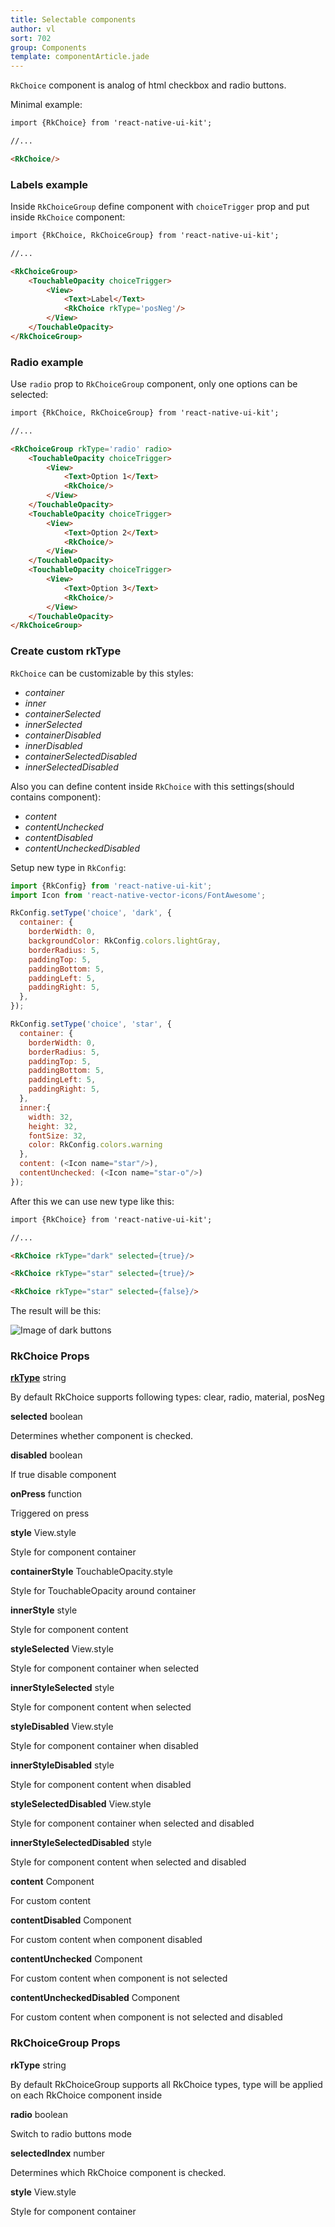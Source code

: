 ```yaml
---
title: Selectable components
author: vl
sort: 702
group: Components
template: componentArticle.jade
---
```


<div class="component" image="choice.gif"></div>

`RkChoice` component is analog of html checkbox and radio buttons.

Minimal example: 

```html
import {RkChoice} from 'react-native-ui-kit';

//... 

<RkChoice/>
```

### Labels example

Inside `RkChoiceGroup` define component with `choiceTrigger` prop and put inside `RkChoice` component:

```html
import {RkChoice, RkChoiceGroup} from 'react-native-ui-kit';

//... 

<RkChoiceGroup>
    <TouchableOpacity choiceTrigger>
        <View>
            <Text>Label</Text>
            <RkChoice rkType='posNeg'/>
        </View>
    </TouchableOpacity>
</RkChoiceGroup>

```

### Radio example

Use `radio` prop to `RkChoiceGroup` component, only one options can be selected:

```html
import {RkChoice, RkChoiceGroup} from 'react-native-ui-kit';

//... 

<RkChoiceGroup rkType='radio' radio>
    <TouchableOpacity choiceTrigger>
        <View>
            <Text>Option 1</Text>
            <RkChoice/>
        </View>
    </TouchableOpacity>
    <TouchableOpacity choiceTrigger>
        <View>
            <Text>Option 2</Text>
            <RkChoice/>
        </View>
    </TouchableOpacity>
    <TouchableOpacity choiceTrigger>
        <View>
            <Text>Option 3</Text>
            <RkChoice/>
        </View>
    </TouchableOpacity>
</RkChoiceGroup>

```

<a href="#" id="custom"></a>

### Create custom rkType

`RkChoice` can be customizable by this styles:

- *container*  
- *inner*  
- *containerSelected*  
- *innerSelected* 
- *containerDisabled*  
- *innerDisabled*
- *containerSelectedDisabled*  
- *innerSelectedDisabled*

Also you can define content inside `RkChoice` with 
this settings(should contains component):
    
- *content*  
- *contentUnchecked*  
- *contentDisabled*  
- *contentUncheckedDisabled*
    
Setup new type in  `RkConfig`:

```javascript
import {RkConfig} from 'react-native-ui-kit'; 
import Icon from 'react-native-vector-icons/FontAwesome';

RkConfig.setType('choice', 'dark', {
  container: {
    borderWidth: 0,
    backgroundColor: RkConfig.colors.lightGray,
    borderRadius: 5,
    paddingTop: 5,
    paddingBottom: 5,
    paddingLeft: 5,
    paddingRight: 5,
  },
});

RkConfig.setType('choice', 'star', {
  container: {
    borderWidth: 0,
    borderRadius: 5,
    paddingTop: 5,
    paddingBottom: 5,
    paddingLeft: 5,
    paddingRight: 5,
  },
  inner:{
    width: 32,
    height: 32,
    fontSize: 32,
    color: RkConfig.colors.warning
  },
  content: (<Icon name="star"/>),
  contentUnchecked: (<Icon name="star-o"/>)
});

```

After this we can use new type like this: 

```html
import {RkChoice} from 'react-native-ui-kit';

//... 

<RkChoice rkType="dark" selected={true}/>

<RkChoice rkType="star" selected={true}/>

<RkChoice rkType="star" selected={false}/>

```

The result will be this:

![Image of dark buttons](/images/components/customChoice.png)

### RkChoice Props

<div class="doc-prop">
    <p><strong><a href="../customization#rkType">rkType</a></strong> string</p>
    <p>By default RkChoice supports following types: clear, radio, material, posNeg</p>
</div>

<div class="doc-prop">
    <p><strong>selected</strong> boolean</p>
    <p>Determines whether component is checked.</p>
</div>

<div class="doc-prop">
    <p><strong>disabled</strong> boolean</p>
    <p>If true disable component</p>
</div>

<div class="doc-prop">
    <p><strong>onPress</strong> function</p>
    <p>Triggered on press</p>
</div>

<div class="doc-prop">
    <p><strong>style</strong> View.style</p>
    <p>Style for component container</p>
</div>

<div class="doc-prop">
    <p><strong>containerStyle</strong> TouchableOpacity.style</p>
    <p>Style for TouchableOpacity around container</p>
</div>

<div class="doc-prop">
    <p><strong>innerStyle</strong> style</p>
    <p>Style for component content</p>
</div>

<div class="doc-prop">
    <p><strong>styleSelected</strong> View.style</p>
    <p>Style for component container when selected</p>
</div>

<div class="doc-prop">
    <p><strong>innerStyleSelected</strong> style</p>
    <p>Style for component content when selected</p>
</div>

<div class="doc-prop">
    <p><strong>styleDisabled</strong> View.style</p>
    <p>Style for component container when disabled</p>
</div>

<div class="doc-prop">
    <p><strong>innerStyleDisabled</strong> style</p>
    <p>Style for component content when disabled</p>
</div>

<div class="doc-prop">
    <p><strong>styleSelectedDisabled</strong> View.style</p>
    <p>Style for component container when selected and disabled</p>
</div>

<div class="doc-prop">
    <p><strong>innerStyleSelectedDisabled</strong> style</p>
    <p>Style for component content when selected and disabled</p>
</div>

<div class="doc-prop">
    <p><strong>content</strong> Component</p>
    <p>For custom content</p>
</div>

<div class="doc-prop">
    <p><strong>contentDisabled</strong> Component</p>
    <p>For custom content when component disabled</p>
</div>

<div class="doc-prop">
    <p><strong>contentUnchecked</strong> Component</p>
    <p>For custom content when component is not selected</p>
</div>

<div class="doc-prop">
    <p><strong>contentUncheckedDisabled</strong> Component</p>
    <p>For custom content when component is not selected and disabled</p>
</div>

### RkChoiceGroup Props

<div class="doc-prop">
    <p><strong>rkType</strong> string</p>
    <p>By default RkChoiceGroup supports all RkChoice types, type will be applied on each RkChoice component inside</p>
</div>

<div class="doc-prop">
    <p><strong>radio</strong> boolean</p>
    <p>Switch to radio buttons mode</p>
</div>

<div class="doc-prop">
    <p><strong>selectedIndex</strong> number</p>
    <p>Determines which RkChoice component is checked.</p>
</div>

<div class="doc-prop">
    <p><strong>style</strong> View.style</p>
    <p>Style for component container</p>
</div>
